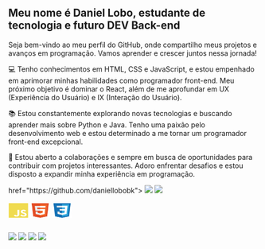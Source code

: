 ## Meu nome é Daniel Lobo, estudante de tecnologia e futuro DEV Back-end

Seja bem-vindo ao meu perfil do GitHub, onde compartilho meus projetos e avanços em programação. Vamos aprender e crescer juntos nessa jornada!

💻 Tenho conhecimentos em HTML, CSS e JavaScript, e estou empenhado em aprimorar minhas habilidades como programador front-end. Meu próximo objetivo é dominar o React, além de me aprofundar em UX (Experiência do Usuário) e IX (Interação do Usuário).

📚 Estou constantemente explorando novas tecnologias e buscando aprender mais sobre Python e Java. Tenho uma paixão pelo desenvolvimento web e estou determinado a me tornar um programador front-end excepcional.


🌱 Estou aberto a colaborações e sempre em busca de oportunidades para contribuir com projetos interessantes. Adoro enfrentar desafios e estou disposto a expandir minha experiência em programação.

<div>
    <a> href="https://github.com/daniellobobk">
</a>
    <img height="160em" src="https://github-readme-stats.vercel.app/api?username=daniellobobk&show_icons=true&theme=dracula&include_all_commits=true&count_private=true"/>
    <img height="160em" src="https://github-readme-stats.vercel.app/api/top-langs/?username=daniellobobk&layout=compact&langs_counts=16&theme=dracula"/>
</div>

<div style="display: inline_block"><br>
  <img align="center" alt="Rafa-Js" height="30" width="40" src="https://raw.githubusercontent.com/devicons/devicon/master/icons/javascript/javascript-plain.svg">
  <img align="center" alt="Rafa-HTML" height="30" width="40" src="https://raw.githubusercontent.com/devicons/devicon/master/icons/html5/html5-original.svg">
  <img align="center" alt="Rafa-CSS" height="30" width="40" src="https://raw.githubusercontent.com/devicons/devicon/master/icons/css3/css3-original.svg">
</div>
  
  ##
 
<div> 
  <a href="https://www.youtube.com/@daniellobo1402" target="_blank"><img src="https://img.shields.io/badge/YouTube-FF0000?style=for-the-badge&logo=youtube&logoColor=white" target="_blank"></a>
  <a href="https://instagram.com/daniellobo0" target="_blank"><img src="https://img.shields.io/badge/-Instagram-%23E4405F?style=for-the-badge&logo=instagram&logoColor=white" target="_blank"></a>
  <a href = "lobodaniel036@gmail.com"><img src="https://img.shields.io/badge/-Gmail-%23333?style=for-the-badge&logo=gmail&logoColor=white" target="_blank"></a>
  <a href="link do likedin quando tiver " target="_blank"><img src="https://img.shields.io/badge/-LinkedIn-%230077B5?style=for-the-badge&logo=linkedin&logoColor=white" target="_blank"></a>
</div>

<!--
**daniellobobk/daniellobobk** is a ✨ _special_ ✨ repository because its `README.md` (this file) appears on your GitHub profile.

Here are some ideas to get you started:

- 🔭 I’m currently working on ...
- 🌱 I’m currently learning ...
- 👯 I’m looking to collaborate on ...
- 🤔 I’m looking for help with ...
- 💬 Ask me about ...
- 📫 How to reach me: ...
- 😄 Pronouns: ...
- ⚡ Fun fact: ...
-->
